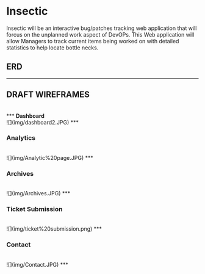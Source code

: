 # Insectic

Insectic will be an interactive bug/patches tracking web application that will forcus on the unplanned work aspect of DevOPs. This Web application will allow Managers to track current items being worked on with detailed statistics to help locate bottle necks. 
<h2>ERD</h2>

***
<h2>DRAFT WIREFRAMES</h2><br> 
***
<b>Dashboard</b><br>
![](img/dashboard2.JPG)
***
<h3><b>Analytics</b></h3><br>
![](img/Analytic%20page.JPG)
***
<h3><b>Archives</b></h3><br>
![](img/Archives.JPG)
***
<h3><b>Ticket Submission</b></h3><br>
![](img/ticket%20submission.png)
***
<h3><b>Contact</b></h3><br>
![](img/Contact.JPG)
***

